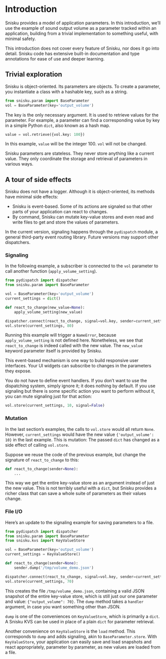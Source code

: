 # Introduction

Snisku provides a model of application parameters. In this introduction, we’ll
use the example of sound output volume as a parameter tracked within an
application, building from a trivial implementation to something useful, with
minimal safety.

This introduction does not cover every feature of Snisku, nor does it go into
detail. Snisku code has extensive built-in documentation and type annotations
for ease of use and deeper learning.

## Trivial exploration

Snisku is object-oriented. Its parameters are objects. To create a parameter,
you instantiate a class with a hashable key, such as a string.

```python
from snisku.param import BaseParameter
vol = BaseParameter(key='output_volume')
```

The key is the only necessary argument. It is used to retrieve values for the
parameter. For example, a parameter can find a corresponding value by key in a
simple Python `dict`, also known as a hash map.

```python
value = vol.retrieve({vol.key: 100})
```

In this example, `value` will be the integer 100. `vol` will not be changed.

Snisku parameters are stateless. They never store anything like a current
value. They only coordinate the storage and retrieval of parameters in various
ways.

## A tour of side effects

Snisku does not have a logger. Although it is object-oriented, its methods have
minimal side effects:

* Snisku is event-based. Some of its actions are signaled so that other parts
  of your application can react to changes.
* By command, Snisku can mutate key-value stores and even read and write files
  to get and store the values of parameters.

In the current version, signaling happens through the `pydispatch` module, a
general third-party event routing library. Future versions may support other
dispatchers.

### Signaling

In the following example, a subscriber is connected to the `vol` parameter to
call another function (`apply_volume_setting`).

```python
from pydispatch import dispatcher
from snisku.param import BaseParameter

vol = BaseParameter(key='output_volume')
current_settings = dict()

def react_to_change(new_value=None):
    apply_volume_setting(new_value)

dispatcher.connect(react_to_change, signal=vol.key, sender=current_settings)
vol.store(current_settings, 80)
```

Running this example will trigger a `NameError`, because `apply_volume_setting`
is not defined here. Nonetheless, we see that `react_to_change` is
indeed called with the new value. The `new_value` keyword parameter itself is
provided by Snisku.

This event-based mechanism is one way to build responsive user interfaces. Your
UI widgets can subscribe to changes in the parameters they expose.

You do not have to define event handlers. If you don’t want to use the
dispatching system, simply ignore it; it does nothing by default. If you use
signaling but there is some specific action you want to perform without it, you
can mute signaling just for that action:

```python
vol.store(current_settings, 10, signal=False)
```

### Mutation

In the last section’s examples, the calls to `vol.store` would all return
`None`. However, `current_settings` would have the new value `{'output_volume':
10}` in the last example. This is mutation: The passed `dict` has changed as a
side effect of calling `vol.store`.

Suppose we reuse the code of the previous example, but change the signature of
`react_to_change` to this:

```python
def react_to_change(sender=None):
    ...
```

This way we get the entire key-value store as an argument instead of just the
new value. This is not terribly useful with a `dict`, but Snisku provides a
richer class that can save a whole suite of parameters as their values change.

### File I/O

Here’s an update to the signaling example for saving parameters to a file.

```python
from pydispatch import dispatcher
from snisku.param import BaseParameter
from snisku.kvs import KeyValueStore

vol = BaseParameter(key='output_volume')
current_settings = KeyValueStore()

def react_to_change(sender=None):
    sender.dump('/tmp/volume_demo.json')

dispatcher.connect(react_to_change, signal=vol.key, sender=current_settings)
vol.store(current_settings, 70)
```

This creates the file `/tmp/volume_demo.json`, containing a valid JSON snapshot
of the entire key-value store, which is still just our one parameter and value:
`{"output_volume": 70}`. The `dump` method takes a `handler` argument, in case
you want something other than JSON.

`dump` is one of the conveniences on `KeyValueStore`, which is primarily a
`dict`. A Snisku KVS can be used in place of a plain `dict` for parameter
retrieval.

Another convenience on `KeyValueStore` is the `load` method. This corresponds
to `dump` and adds signaling, akin to `BaseParameter.store`. With
`KeyValueStore`, your application can easily save and load snapshots and react
appropriately, parameter by parameter, as new values are loaded from a file.
